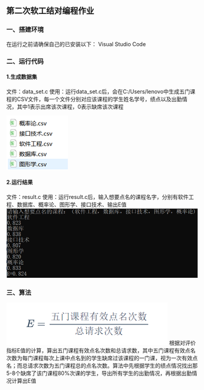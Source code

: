## 第二次软工结对编程作业
### 一、搭建环境
在运行之前请确保自己的已安装以下：
Visual Studio Code
### 二、运行代码
#### 1.生成数据集
文件：data_set.c
使用：运行data_set.c后，会在C:/Users/lenovo中生成五门课程的CSV文件，每一个文件分别对应该课程的学生姓名学号，绩点以及出勤情况，其中1表示出席该次课程，0表示缺席该次课程

![image](https://github.com/llj032002426/calltheroll/blob/main/csvflie.png)
#### 2.运行结果
文件：result.c
使用：运行result.c后，输入想要点名的课程名字，分别有软件工程、数据库、概率论、图形学、接口技术、输出E值
![image](https://github.com/llj032002426/calltheroll/blob/main/picture_result.png)
### 三、算法
![image](https://raw.githubusercontent.com/llj032002426/calltheroll/main/E_value.png)
根据对评价指标E值的计算，算出五门课程有效点名次数和总请求数，其中五门课程有效点名次数为每门课程每次上课中点名到的学生缺席过该课程的一门课，视为一次有效点名；而总请求次数为五门课程总的点名次数。算法中先根据学生的绩点情况找出那5-8个缺席了该门课程80%次课的学生，导出所有学生的出勤情况，再根据出勤情况计算出E值
